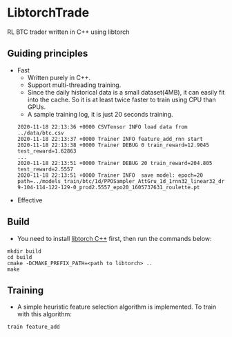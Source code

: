 # LibtorchTrade
RL BTC trader written in C++ using libtorch

## Guiding principles
* Fast
    * Written purely in C++.
    * Support multi-threading training.
    * Since the daily historical data is a small dataset(4MB), it can easily fit into the cache. So it is at least twice faster to train using CPU than GPUs.
    * A sample training log, it is just 20 seconds training.
    ```
    2020-11-18 22:13:36 +0000 CSVTensor INFO load data from ../data/btc.csv
    2020-11-18 22:13:37 +0000 Trainer INFO feature_add_rnn start
    2020-11-18 22:13:38 +0000 Trainer DEBUG 0 train_reward=12.9045 test_reward=1.62863
    ...
    2020-11-18 22:13:51 +0000 Trainer DEBUG 20 train_reward=204.805 test_reward=2.5557
    2020-11-18 22:13:51 +0000 Trainer INFO  save model: epoch=20 path=../models_train/btc/1d/PPOSampler_AttGru_1d_1rnn32_linear32_drop0.2_nlen30_Adam_8-9-104-114-122-129-0_prod2.5557_epo20_1605737631_roulette.pt
    ```
* Effective
    
    

## Build
* You need to install [libtorch C++](https://pytorch.org/cppdocs/) first, then run the commands below:
```
mkdir build
cd build
cmake -DCMAKE_PREFIX_PATH=<path to libtorch> ..
make
```

## Training
* A simple heuristic feature selection algorithm is implemented. To train with this algorithm:
```
train feature_add
```
